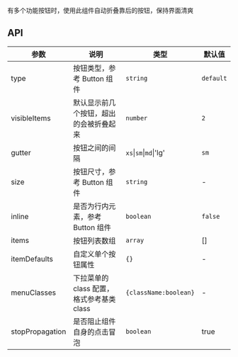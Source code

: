 有多个功能按钮时，使用此组件自动折叠靠后的按钮，保持界面清爽

## API

| 参数            | 说明                                      | 类型                   | 默认值    |
| --------------- | ----------------------------------------- | ---------------------- | --------- |
| type            | 按钮类型，参考 Button 组件                | `string`               | `default` |
| visibleItems    | 默认显示前几个按钮，超出的会被折叠起来    | `number`               | `2`       |
| gutter          | 按钮之间的间隔                            | `xs`\|`sm`\|`md`\|'lg' | `sm`      |
| size            | 按钮尺寸，参考 Button 组件                | `string`               | -         |
| inline          | 是否为行内元素，参考 Button 组件          | `boolean`              | `false`   |
| items           | 按钮列表数组                              | `array`                | []        |
| itemDefaults    | 自定义单个按钮属性                        | `{}`                   | -         |
| menuClasses     | 下拉菜单的 class 配置，格式参考基类 class | `{className:boolean}`  | -         |
| stopPropagation | 是否阻止组件自身的点击冒泡                | `boolean`              | true      |
